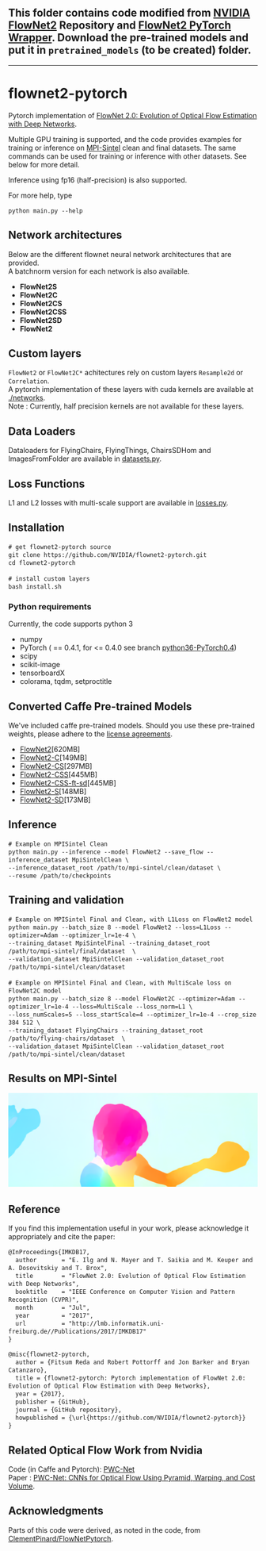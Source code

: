 ## This folder contains code modified from [NVIDIA FlowNet2](https://github.com/NVIDIA/flownet2-pytorch) Repository and [FlowNet2 PyTorch Wrapper](https://github.com/ErenBalatkan/FlowNet2-PyTorch-EasyToUse-Wrapper). Download the pre-trained models and put it in `pretrained_models` (to be created) folder.

------------------------------------------------------------------------------------------------------------------------------------

# flownet2-pytorch 

Pytorch implementation of [FlowNet 2.0: Evolution of Optical Flow Estimation with Deep Networks](https://arxiv.org/abs/1612.01925). 

Multiple GPU training is supported, and the code provides examples for training or inference on [MPI-Sintel](http://sintel.is.tue.mpg.de/) clean and final datasets. The same commands can be used for training or inference with other datasets. See below for more detail.

Inference using fp16 (half-precision) is also supported.

For more help, type <br />
    
    python main.py --help

## Network architectures
Below are the different flownet neural network architectures that are provided. <br />
A batchnorm version for each network is also available.

 - **FlowNet2S**
 - **FlowNet2C**
 - **FlowNet2CS**
 - **FlowNet2CSS**
 - **FlowNet2SD**
 - **FlowNet2**

## Custom layers

`FlowNet2` or `FlowNet2C*` achitectures rely on custom layers `Resample2d` or `Correlation`. <br />
A pytorch implementation of these layers with cuda kernels are available at [./networks](./networks). <br />
Note : Currently, half precision kernels are not available for these layers.

## Data Loaders

Dataloaders for FlyingChairs, FlyingThings, ChairsSDHom and ImagesFromFolder are available in [datasets.py](./datasets.py). <br />

## Loss Functions

L1 and L2 losses with multi-scale support are available in [losses.py](./losses.py). <br />

## Installation 

    # get flownet2-pytorch source
    git clone https://github.com/NVIDIA/flownet2-pytorch.git
    cd flownet2-pytorch
    
    # install custom layers
    bash install.sh

### Python requirements 
Currently, the code supports python 3
* numpy 
* PyTorch ( == 0.4.1, for <= 0.4.0 see branch [python36-PyTorch0.4](https://github.com/NVIDIA/flownet2-pytorch/tree/python36-PyTorch0.4))
* scipy 
* scikit-image
* tensorboardX
* colorama, tqdm, setproctitle 

## Converted Caffe Pre-trained Models
We've included caffe pre-trained models. Should you use these pre-trained weights, please adhere to the [license agreements](https://drive.google.com/file/d/1TVv0BnNFh3rpHZvD-easMb9jYrPE2Eqd/view?usp=sharing). 

* [FlowNet2](https://drive.google.com/file/d/1hF8vS6YeHkx3j2pfCeQqqZGwA_PJq_Da/view?usp=sharing)[620MB]
* [FlowNet2-C](https://drive.google.com/file/d/1BFT6b7KgKJC8rA59RmOVAXRM_S7aSfKE/view?usp=sharing)[149MB]
* [FlowNet2-CS](https://drive.google.com/file/d/1iBJ1_o7PloaINpa8m7u_7TsLCX0Dt_jS/view?usp=sharing)[297MB]
* [FlowNet2-CSS](https://drive.google.com/file/d/157zuzVf4YMN6ABAQgZc8rRmR5cgWzSu8/view?usp=sharing)[445MB]
* [FlowNet2-CSS-ft-sd](https://drive.google.com/file/d/1R5xafCIzJCXc8ia4TGfC65irmTNiMg6u/view?usp=sharing)[445MB]
* [FlowNet2-S](https://drive.google.com/file/d/1V61dZjFomwlynwlYklJHC-TLfdFom3Lg/view?usp=sharing)[148MB]
* [FlowNet2-SD](https://drive.google.com/file/d/1QW03eyYG_vD-dT-Mx4wopYvtPu_msTKn/view?usp=sharing)[173MB]
  
## Inference
    # Example on MPISintel Clean   
    python main.py --inference --model FlowNet2 --save_flow --inference_dataset MpiSintelClean \
    --inference_dataset_root /path/to/mpi-sintel/clean/dataset \
    --resume /path/to/checkpoints 

## Training and validation

    # Example on MPISintel Final and Clean, with L1Loss on FlowNet2 model
    python main.py --batch_size 8 --model FlowNet2 --loss=L1Loss --optimizer=Adam --optimizer_lr=1e-4 \
    --training_dataset MpiSintelFinal --training_dataset_root /path/to/mpi-sintel/final/dataset  \
    --validation_dataset MpiSintelClean --validation_dataset_root /path/to/mpi-sintel/clean/dataset
    
    # Example on MPISintel Final and Clean, with MultiScale loss on FlowNet2C model 
    python main.py --batch_size 8 --model FlowNet2C --optimizer=Adam --optimizer_lr=1e-4 --loss=MultiScale --loss_norm=L1 \
    --loss_numScales=5 --loss_startScale=4 --optimizer_lr=1e-4 --crop_size 384 512 \
    --training_dataset FlyingChairs --training_dataset_root /path/to/flying-chairs/dataset  \
    --validation_dataset MpiSintelClean --validation_dataset_root /path/to/mpi-sintel/clean/dataset

## Results on MPI-Sintel
[![Predicted flows on MPI-Sintel](./image.png)](https://www.youtube.com/watch?v=HtBmabY8aeU "Predicted flows on MPI-Sintel")

## Reference 
If you find this implementation useful in your work, please acknowledge it appropriately and cite the paper:
````
@InProceedings{IMKDB17,
  author       = "E. Ilg and N. Mayer and T. Saikia and M. Keuper and A. Dosovitskiy and T. Brox",
  title        = "FlowNet 2.0: Evolution of Optical Flow Estimation with Deep Networks",
  booktitle    = "IEEE Conference on Computer Vision and Pattern Recognition (CVPR)",
  month        = "Jul",
  year         = "2017",
  url          = "http://lmb.informatik.uni-freiburg.de//Publications/2017/IMKDB17"
}
````
```
@misc{flownet2-pytorch,
  author = {Fitsum Reda and Robert Pottorff and Jon Barker and Bryan Catanzaro},
  title = {flownet2-pytorch: Pytorch implementation of FlowNet 2.0: Evolution of Optical Flow Estimation with Deep Networks},
  year = {2017},
  publisher = {GitHub},
  journal = {GitHub repository},
  howpublished = {\url{https://github.com/NVIDIA/flownet2-pytorch}}
}
```
## Related Optical Flow Work from Nvidia 
Code (in Caffe and Pytorch): [PWC-Net](https://github.com/NVlabs/PWC-Net) <br />
Paper : [PWC-Net: CNNs for Optical Flow Using Pyramid, Warping, and Cost Volume](https://arxiv.org/abs/1709.02371). 

## Acknowledgments
Parts of this code were derived, as noted in the code, from [ClementPinard/FlowNetPytorch](https://github.com/ClementPinard/FlowNetPytorch).
